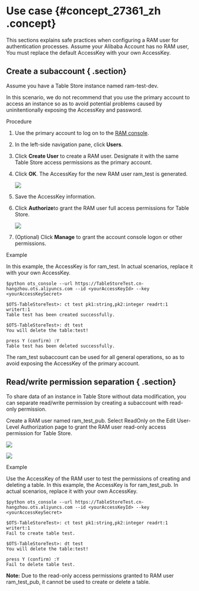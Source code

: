 # Use case {#concept_27361_zh .concept}

This sections explains safe practices when configuring a RAM user for authentication processes. Assume your Alibaba Account has no RAM user, You must replace the default AccessKey with your own AccessKey.

## Create a subaccount { .section}

Assume you have a Table Store instance named ram-test-dev.

In this scenario, we do not recommend that you use the primary account to access an instance so as to avoid potential problems caused by uninitentionally exposing the AccessKey and password.

Procedure

1.  Use the primary account to log on to the [RAM console](https://partners-intl.console.aliyun.com/#/ram).
2.  In the left-side navigation pane, click **Users**.
3.  Click **Create User** to create a RAM user. Designate it with the same Table Store access permissions as the primary account.
4.  Click **OK**. The AccessKey for the new RAM user ram\_test is generated.

    ![](http://static-aliyun-doc.oss-cn-hangzhou.aliyuncs.com/assets/img/20299/155305069111795_en-US.png)

5.  Save the AccessKey information.
6.  Click **Authorize**to grant the RAM user full access permissions for Table Store.

    ![](http://static-aliyun-doc.oss-cn-hangzhou.aliyuncs.com/assets/img/20299/155305069111796_en-US.png)

7.  \(Optional\) Click **Manage** to grant the account console logon or other permissions.

Example

In this example, the AccessKey is for ram\_test. In actual scenarios, replace it with your own AccessKey.

```
$python ots_console --url https://TableStoreTest.cn-hangzhou.ots.aliyuncs.com --id <yourAccessKeyId> --key <yourAccessKeySecret>

$OTS-TableStoreTest>: ct test pk1:string,pk2:integer readrt:1 writert:1
Table test has been created successfully.

$OTS-TableStoreTest>: dt test
You will delete the table:test!

press Y (confirm) :Y
Table test has been deleted successfully.

```

The ram\_test subaccount can be used for all general operations, so as to avoid exposing the AccessKey of the primary account.

## Read/write permission separation { .section}

To share data of an instance in Table Store without data modification, you can separate read/write permission by creating a subaccount with read-only permission.

Create a RAM user named ram\_test\_pub. Select ReadOnly on the Edit User-Level Authorization page to grant the RAM user read-only access permission for Table Store.

![](http://static-aliyun-doc.oss-cn-hangzhou.aliyuncs.com/assets/img/20299/155305069111797_en-US.png)

![](http://static-aliyun-doc.oss-cn-hangzhou.aliyuncs.com/assets/img/20299/155305069111798_en-US.png)

Example

Use the AccessKey of the RAM user to test the permissions of creating and deleting a table. In this example, the AccessKey is for ram\_test\_pub. In actual scenarios, replace it with your own AccessKey.

```
$python ots_console --url https://TableStoreTest.cn-hangzhou.ots.aliyuncs.com --id <yourAccessKeyId> --key <yourAccessKeySecret>

$OTS-TableStoreTest>: ct test pk1:string,pk2:integer readrt:1 writert:1
Fail to create table test.

$OTS-TableStoreTest>: dt test
You will delete the table:test!

press Y (confirm) :Y
Fail to delete table test.

```

**Note:** Due to the read-only access permissions granted to RAM user ram\_test\_pub, it cannot be used to create or delete a table.

